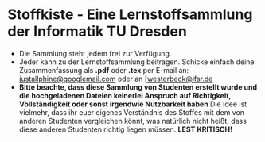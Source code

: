 # Stoffkiste - Eine Lernstoffsammlung der Informatik TU Dresden
* Die Sammlung steht jedem frei zur Verfügung.
* Jeder kann zu der Lernstoffsammlung beitragen. Schicke einfach deine Zusammenfassung als **.pdf** oder **.tex** per E-mail an: justallphine@googlemail.com oder an [westerbeck@ifsr.de
* **Bitte beachte, dass diese Sammlung von Studenten erstellt wurde und die hochgeladenen Dateien keinerlei Anspruch auf Richtigkeit, Vollständigkeit oder sonst irgendwie Nutzbarkeit haben** Die Idee ist vielmehr, dass ihr euer eigenes Verständnis des Stoffes mit dem von anderen Studenten vergleichen könnt, was natürlich nicht heißt, dass diese anderen Studenten richtig liegen müssen. **LEST KRITISCH!**
